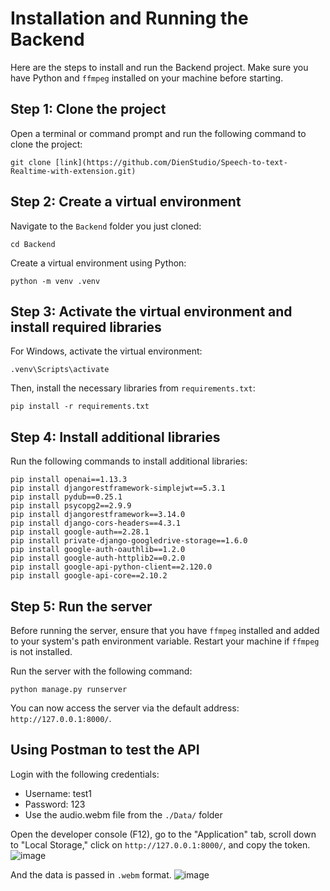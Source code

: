 # Installation and Running the Backend

Here are the steps to install and run the Backend project. Make sure you have Python and `ffmpeg` installed on your machine before starting.

## Step 1: Clone the project

Open a terminal or command prompt and run the following command to clone the project:

```
git clone [link](https://github.com/DienStudio/Speech-to-text-Realtime-with-extension.git)
```

## Step 2: Create a virtual environment

Navigate to the `Backend` folder you just cloned:

```
cd Backend
```

Create a virtual environment using Python:

```
python -m venv .venv
```

## Step 3: Activate the virtual environment and install required libraries

For Windows, activate the virtual environment:

```
.venv\Scripts\activate
```

Then, install the necessary libraries from `requirements.txt`:

```
pip install -r requirements.txt
```

## Step 4: Install additional libraries

Run the following commands to install additional libraries:

```
pip install openai==1.13.3
pip install djangorestframework-simplejwt==5.3.1
pip install pydub==0.25.1
pip install psycopg2==2.9.9
pip install djangorestframework==3.14.0
pip install django-cors-headers==4.3.1
pip install google-auth==2.28.1
pip install private-django-googledrive-storage==1.6.0
pip install google-auth-oauthlib==1.2.0
pip install google-auth-httplib2==0.2.0
pip install google-api-python-client==2.120.0
pip install google-api-core==2.10.2
```

## Step 5: Run the server

Before running the server, ensure that you have `ffmpeg` installed and added to your system's path environment variable. Restart your machine if `ffmpeg` is not installed.

Run the server with the following command:

```
python manage.py runserver
```

You can now access the server via the default address: `http://127.0.0.1:8000/`.

## Using Postman to test the API
Login with the following credentials:
- Username: test1
- Password: 123
- Use the audio.webm file from the `./Data/` folder

Open the developer console (F12), go to the "Application" tab, scroll down to "Local Storage," click on `http://127.0.0.1:8000/`, and copy the token.
![image](https://github.com/Research-Product-Lab/Backend/assets/97231719/c844aa03-cb25-4c25-aefe-61b7c2d108c5)

And the data is passed in `.webm` format.
![image](https://github.com/Research-Product-Lab/Backend/assets/97231719/ac69a57e-4413-4ca0-90b4-bfa24edfba99)

